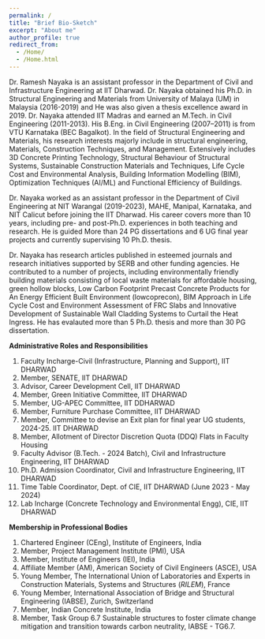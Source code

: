 ```yaml
---
permalink: /
title: "Brief Bio-Sketch"
excerpt: "About me"
author_profile: true
redirect_from: 
  - /Home/
  - /Home.html
---
```


Dr. Ramesh Nayaka is an assistant professor in the Department of Civil and Infrastructure Engineering at IIT Dharwad. Dr. Nayaka obtained his Ph.D. in Structural Engineering and Materials from University of Malaya (UM) in Malaysia (2016-2019) and He was also given a thesis excellence award in 2019. Dr. Nayaka attended IIT Madras and earned an M.Tech. in Civil Engineering (2011-2013). His B.Eng. in Civil Engineering (2007–2011) is from VTU Karnataka (BEC Bagalkot). In the field of Structural Engineering and Materials, his research interests majorly include in structural engineering, Materials, Construction Techniques, and Management. Extensively includes 3D Concrete Printing Technology, Structural Behaviour of Structural Systems, Sustainable Construction Materials and Techniques, Life Cycle Cost and Environmental Analysis, Building Information Modelling (BIM), Optimization Techniques (AI/ML) and Functional Efficiency of Buildings. 

Dr. Nayaka worked as an assistant professor in the Department of Civil Engineering at NIT Warangal (2019-2023), MAHE, Manipal, Karnataka, and NIT Calicut before joining the IIT Dharwad. His career covers more than 10 years, including pre- and post-Ph.D. experiences in both teaching and research. He is guided More than 24 PG dissertations and 6 UG final year projects and currently supervising 10 Ph.D. thesis. 

Dr. Nayaka has research articles published in esteemed journals and research initiatives supported by SERB and other funding agencies. He contributed to a number of projects, including environmentally friendly building materials consisting of local waste materials for affordable housing, green hollow blocks, Low Carbon Footprint Precast Concrete Products for An Energy Efficient Built Environment (lowcoprecon), BIM Approach in Life Cycle Cost and Environment Assessment of FRC Slabs and Innovative Development of Sustainable Wall Cladding Systems to Curtail the Heat Ingress. He has evalauted more than 5 Ph.D. thesis and more than 30 PG dissertation. 

 **Administrative Roles and Responsibilities**
1. Faculty Incharge-Civil (Infrastructure, Planning and Support), IIT DHARWAD
2. Member, SENATE, IIT DHARWAD
3. Advisor, Career Development Cell, IIT DHARWAD
4. Member, Green Initiative Committee, IIT DHARWAD
5. Member, UG-APEC Committee, IIT DDHARWAD
6. Member, Furniture Purchase Committee, IIT DHARWAD
7. Member, Committee to devise an Exit plan for final year UG students, 2024-25. IIT DHARWAD
8. Member, Allotment of Director Discretion Quota (DDQ) Flats in Faculty Housing
9. Faculty Advisor (B.Tech. - 2024 Batch), Civil and Infrastructure Engineering, IIT DHARWAD
10. Ph.D. Admission Coordinator, Civil and Infrastructure Engineering, IIT DHARWAD
11. Time Table Coordinator, Dept. of CIE, IIT DHARWAD (June 2023 - May 2024)
12. Lab Incharge (Concrete Technology and Environmental Engg), CIE, IIT DHARWAD

 **Membership in Professional Bodies**
1. Chartered Engineer (CEng), Institute of Engineers, India 
2. Member, Project Management Institute (PMI), USA 
3. Member, Institute of Engineers (IEI), India 
4. Affiliate Member (AM), American Society of Civil Engineers (ASCE), USA
5. Young Member, The International Union of Laboratories and Experts in Construction Materials, Systems and Structures (*RILEM*), France
6. Young Member, International Association of Bridge and Structural Engineering (IABSE), Zurich, Switzerland
7. Member, Indian Concrete Institute, India
8. Member, Task Group 6.7 Sustainable structures to foster climate change mitigation and transition towards carbon neutrality, IABSE - TG6.7. 
   

